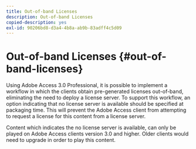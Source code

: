 ```yaml
---
title: Out-of-band Licenses
description: Out-of-band Licenses
copied-description: yes
exl-id: 90206bd8-d3a4-4b8a-ab9b-83adff4c5d09
---
```

# Out-of-band Licenses {#out-of-band-licenses}

Using Adobe Access 3.0 Professional, it is possible to implement a workflow in which the clients obtain pre-generated licenses out-of-band, eliminating the need to deploy a license server. To support this workflow, an option indicating that no license server is available should be specified at packaging time. This will prevent the Adobe Access client from attempting to request a license for this content from a license server.

Content which indicates the no license server is available, can only be played on Adobe Access clients version 3.0 and higher. Older clients would need to upgrade in order to play this content.
